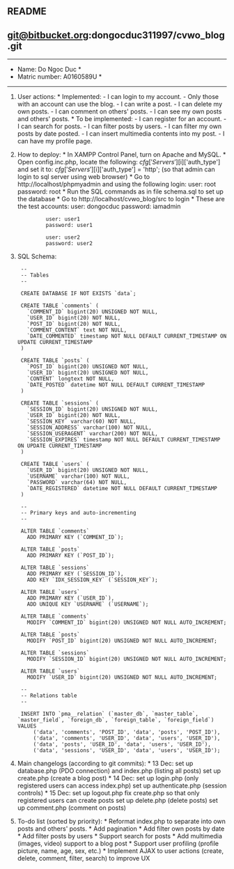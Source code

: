 ## README ##
## git@bitbucket.org:dongocduc311997/cvwo_blog.git ##

******************************
*  Name: Do Ngoc Duc         *
*  Matric number: A0160589U  *
******************************

1. User actions:
		* Implemented:
			- I can login to my account.
			- Only those with an account can use the blog.
			- I can write a post.
			- I can delete my own posts.
			- I can comment on others' posts.
			- I can see my own posts and others' posts.
		* To be implemented:
			- I can register for an account.
			- I can search for posts.
			- I can filter posts by users.
			- I can filter my own posts by date posted.
			- I can insert multimedia contents into my post.
			- I can have my profile page.

2. How to deploy:
		* In XAMPP Control Panel, turn on Apache and MySQL.
		* Open config.inc.php, locate the following:
				$cfg['Servers'][$i]['auth_type']
				and set it to:
				$cfg['Servers'][$i]['auth_type'] = 'http';
				(so that admin can login to sql server using web browser)
		* Go to http://localhost/phpmyadmin and using the following login:
				user: root
				password: root
		* Run the SQL commands as in file schema.sql to set up the database
		* Go to http://localhost/cvwo_blog/src to login
		* These are the test accounts:
				user: dongocduc
				password: iamadmin

				user: user1
				password: user1

				user: user2
				password: user2

3. SQL Schema:

		--
		-- Tables
		--

		CREATE DATABASE IF NOT EXISTS `data`;

		CREATE TABLE `comments` (
		  `COMMENT_ID` bigint(20) UNSIGNED NOT NULL,
		  `USER_ID` bigint(20) NOT NULL,
		  `POST_ID` bigint(20) NOT NULL,
		  `COMMENT_CONTENT` text NOT NULL,
		  `DATE_COMMENTED` timestamp NOT NULL DEFAULT CURRENT_TIMESTAMP ON UPDATE CURRENT_TIMESTAMP
		)

		CREATE TABLE `posts` (
		  `POST_ID` bigint(20) UNSIGNED NOT NULL,
		  `USER_ID` bigint(20) UNSIGNED NOT NULL,
		  `CONTENT` longtext NOT NULL,
		  `DATE_POSTED` datetime NOT NULL DEFAULT CURRENT_TIMESTAMP
		)

		CREATE TABLE `sessions` (
		  `SESSION_ID` bigint(20) UNSIGNED NOT NULL,
		  `USER_ID` bigint(20) NOT NULL,
		  `SESSION_KEY` varchar(60) NOT NULL,
		  `SESSION_ADDRESS` varchar(100) NOT NULL,
		  `SESSION_USERAGENT` varchar(200) NOT NULL,
		  `SESSION_EXPIRES` timestamp NOT NULL DEFAULT CURRENT_TIMESTAMP ON UPDATE CURRENT_TIMESTAMP
		)

		CREATE TABLE `users` (
		  `USER_ID` bigint(20) UNSIGNED NOT NULL,
		  `USERNAME` varchar(100) NOT NULL,
		  `PASSWORD` varchar(64) NOT NULL,
		  `DATE_REGISTERED` datetime NOT NULL DEFAULT CURRENT_TIMESTAMP
		)

		--
		-- Primary keys and auto-incrementing
		--

		ALTER TABLE `comments`
		  ADD PRIMARY KEY (`COMMENT_ID`);

		ALTER TABLE `posts`
		  ADD PRIMARY KEY (`POST_ID`);

		ALTER TABLE `sessions`
		  ADD PRIMARY KEY (`SESSION_ID`),
		  ADD KEY `IDX_SESSION_KEY` (`SESSION_KEY`);

		ALTER TABLE `users`
		  ADD PRIMARY KEY (`USER_ID`),
		  ADD UNIQUE KEY `USERNAME` (`USERNAME`);

		ALTER TABLE `comments`
		  MODIFY `COMMENT_ID` bigint(20) UNSIGNED NOT NULL AUTO_INCREMENT;

		ALTER TABLE `posts`
		  MODIFY `POST_ID` bigint(20) UNSIGNED NOT NULL AUTO_INCREMENT;

		ALTER TABLE `sessions`
		  MODIFY `SESSION_ID` bigint(20) UNSIGNED NOT NULL AUTO_INCREMENT;

		ALTER TABLE `users`
		  MODIFY `USER_ID` bigint(20) UNSIGNED NOT NULL AUTO_INCREMENT;

		--
		-- Relations table
		--

		INSERT INTO `pma__relation` (`master_db`, `master_table`, `master_field`, `foreign_db`, `foreign_table`, `foreign_field`) VALUES
			('data', 'comments', 'POST_ID', 'data', 'posts', 'POST_ID'),
			('data', 'comments', 'USER_ID', 'data', 'users', 'USER_ID'),
			('data', 'posts', 'USER_ID', 'data', 'users', 'USER_ID'),
			('data', 'sessions', 'USER_ID', 'data', 'users', 'USER_ID');


4. Main changelogs (according to git commits):
		* 13 Dec: set up database.php (PDO connection) and index.php (listing all posts)
		 					set up create.php (create a blog post)
		* 14 Dec: set up login.php (only registered users can access index.php)
							set up authenticate.php (session controls)
		* 15 Dec: set up logout.php
							fix create.php so that only registered users can create posts
							set up delete.php (delete posts)
							set up comment.php (comment on posts)

5. To-do list (sorted by priority):
		* Reformat index.php to separate into own posts and others' posts.
		* Add pagination
		* Add filter own posts by date
		* Add filter posts by users
		* Support search for posts
		* Add multimedia (images, video) support to a blog post
		* Support user profiling (profile picture, name, age, sex, etc.)
		* Implement AJAX to user actions (create, delete, comment, filter, search) to improve UX



